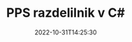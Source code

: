 ---
############################# Static ############################
layout: "auto-gen-merger"
date: 2022-10-31T14:25:30
draft: false
otherformats: ppt pptx rtf tex vdx vsdm vsdx vssm vssx vstm vstx vsx vtx xlam xls xlsb

############################# Head ############################
head_title: "Razdeli PPS na več datotek v C#"
head_description: "Eno datoteko PPS razdelite na več datotek na podlagi številk strani, intervalov strani, sodih ali lihih strani z API-jem za združevanje dokumentov."

############################# Header ############################
title: "PPS razdelilnik v C#"
description: "Razdelite PPS z nekaj vrsticami kode .NET."
bg_image: "https://cms.admin.containerize.com/templates/aspose/App_Themes/V3/images/bg/header1.png"
bg_overlay: false
button:
    enable: true
    icon: "fas fa-arrow-down"
    label: "Prenesite brezplačno preskusno različico"
    link: "https://downloads.groupdocs.com/merger/net"

############################# SubMenu ############################
submenu:
    enable: true

    left:
        img_alt: "GroupDocs.Merger for .NET"
        image: "https://cms.admin.containerize.com/templates/groupdocs/images/product-logos/90x90-noborder/groupdocs-merger-net.png"
        product: "GroupDocs.Merger"
        platform: ".NET"

    middle:
        button:

            # button loop
            - link: "https://apireference.groupdocs.com/merger/net"
              text: "API Reference"

            # button loop
            - link: "https://github.com/groupdocs-merger"
              text: "Primeri kod"

            # button loop
            - link: "https://products.groupdocs.app/merger/family"
              text: "Predstavitve v živo"

            # button loop
            - link: "https://purchase.groupdocs.com/pricing/merger/net"
              text: "Cenitev"

    right:
        link_download: "https://downloads.groupdocs.com/merger"
        link_learn: "https://docs.groupdocs.com/merger/net"
        link_buy: "https://purchase.groupdocs.com"

############################# About ############################
about:
    enable: true
    title: "O API-ju GroupDocs.Merger for .NET"
    content: |
        Knjižnica [GroupDocs.Merger for .NET](/sl/merger/net/) ponuja preprosto rešitev za varno spajanje in razdelitev med široko paleto formatov dokumentov, vključno s PDF, Microsoft Office (Word, Excel, PowerPoint, OneNote), OpenDocument, HTML, slike in mnogi drugi znotraj aplikacij .NET. Če dodate le nekaj vrstic kode, izvedite več operacij dokumenta, kot so premikanje, odstranjevanje, vrtenje, zamenjava, ekstrahiranje ali spreminjanje orientacije strani v dokumentih. API za združevanje dokumentov podpira tudi predogled strani dokumenta kot slike za analizo strukture dokumenta, oblikovanja in vsebine na strani.
        
        GroupDocs.Merger API je prava izbira za korporativne rešitve, ki potrebujejo funkcije za razdeljevanje datotek. Ti API-ji so dobro podprti na vseh glavnih operacijskih sistemih in platformah, vključno z .NET Framework, .NET Standard, .NET Core, Mono.

############################# Steps ############################
steps:
    enable: true
    title_left: "Razdeli PPS strani datotek v .NET"
    content_left: |
        [GroupDocs.Merger for .NET](/sl/merger/net/) razvijalcem C# olajša razdelitev ene datoteke PPS na več nastalih datotek z implementacijo nekaj preprostih korakov.
        
        * Inicializirajte **SplitOptions** s formatom poti izhodnih datotek.
        * Ustvarite nov primerek **Merger** in podajte pot izvornega dokumenta kot parameter konstruktorja.
        * Pokličite **Split** in posredujte predmet **SplitOptions**, da shranite nastale dokumente.

    title_right: "Sistemske zahteve"
    content_right: |
        API-ji GroupDocs.Merger for .NET so podprti na vseh glavnih platformah in operacijskih sistemih. Preden izvedete spodnjo kodo, se prepričajte, da imate v sistemu nameščene naslednje predpogoje.

        * Operacijski sistemi: Microsoft Windows, Linux, MacOS
        * Razvojna okolja: Visual Studio, Xamarin, MonoDevelop
        * Ogrodja: .NET Framework, .NET Standard, .NET Core, Mono
        * Prenesite najnovejšo različico GroupDocs.Merger for .NET iz [NuGet](https://www.nuget.org/packages/groupdocs.merger)
         
    code: |
     {{% merger/additional-styles %}}
     {{< merger/code-merger title="Kako razdeliti datoteke PPS s primerom kode C#">}}

        ```csharp    
        // Razdeli datoteko PPS z API-jem GroupDocs.Merger
        string filePath = "input.pps";
        string filePathOut = "output.pps";

        // Inicializirajte razred SplitOptions s formatom poti izhodnih datotek
        SplitOptions splitOptions = new SplitOptions(filePathOut, new int[] { 3, 6, 8 });

        // Ustvari združitev z vhodnim dokumentom PPS
        using (Merger merger = new Merger(filePath))
          {
            // Pokličite metodo Split in posredujte objekt SplitOptions, da shranite nastale dokumente
            merger.Split(splitOptions);
          }
        ```
     {{< /merger/code-merger >}}

############################# Demos ############################
demos:
    enable: true
    title: "Predstavitve v živo - Razdeli PPS datoteko na spletu"
    content: |
       Takoj razdelite datoteko PPS tako, da obiščete spletno mesto [GroupDocs.Merger Live Demos](https://products.groupdocs.app/splitter/pps).
       Predstavitev v živo ima naslednje prednosti.
        
############################# About Formats ############################
about_formats:
    enable: true

############################# More Formats ############################
more_formats:
    enable: true
    title: "Razdeli datoteko drugih formatov"
    content: |
        .NET dokumentira API za združevanje in razdelitev za oblike datotek in slike. Razdelite nekaj priljubljenih formatov datotek, kot je navedeno spodaj.

############################# Back to top ###############################
back_to_top:
    enable: true
---